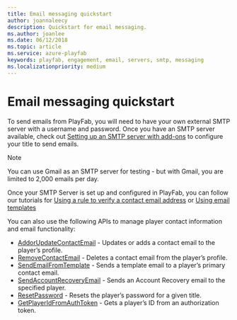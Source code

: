 ```yaml
---
title: Email messaging quickstart
author: joannaleecy
description: Quickstart for email messaging.
ms.author: joanlee
ms.date: 06/12/2018
ms.topic: article
ms.service: azure-playfab
keywords: playfab, engagement, email, servers, smtp, messaging
ms.localizationpriority: medium
---
```


# Email messaging quickstart

To send emails from PlayFab, you will need to have your own external SMTP server with a username and password. Once you have an SMTP server available, check out [Setting up an SMTP server with add-ons](../../engagement/emails/setting-up-an-smtp-server-with-add-ons.md) to configure your title to send emails.

> [!NOTE]
> You can use Gmail as an SMTP server for testing - but with Gmail, you are limited to 2,000 emails per day.

Once your SMTP Server is set up and configured in PlayFab, you can follow our tutorials for [Using a rule to verify a contact email address](using-a-rule-to-verify-a-contact-email-address.md) or [Using email templates](using-email-templates-to-send-an-account-recovery-email.md)

You can also use the following APIs to manage player contact information and email functionality:

- [AddorUpdateContactEmail](xref:titleid.playfabapi.com.client.accountmanagement.addorupdatecontactemail) - Updates or adds a contact email to the player’s profile.
- [RemoveContactEmail](xref:titleid.playfabapi.com.client.accountmanagement.removecontactemail) - Deletes a contact email from the player’s profile.
- [SendEmailFromTemplate](xref:titleid.playfabapi.com.server.accountmanagement.sendemailfromtemplate) - Sends a template email to a player’s primary contact email.
- [SendAccountRecoveryEmail](xref:titleid.playfabapi.com.admin.accountmanagement.sendaccountrecoveryemail) - Sends an Account Recovery email to the specified player.
- [ResetPassword](xref:titleid.playfabapi.com.admin.accountmanagement.resetpassword) - Resets the player’s password for a given title.
- [GetPlayerIdFromAuthToken](xref:titleid.playfabapi.com.admin.accountmanagement.getplayeridfromauthtoken) - Gets a player’s ID from an authorization token.
